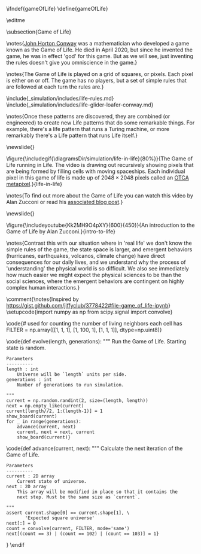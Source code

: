 \ifndef{gameOfLife}
\define{gameOfLife}

\editme


\subsection{Game of Life}

\notes{[John Horton Conway](https://en.wikipedia.org/wiki/John_Horton_Conway) was a mathematician who developed a game known as the Game of Life. He died in April 2020, but since he invented the game, he was in effect 'god' for this game. But as we will see, just inventing the rules doesn't give you omniscience in the game.}

\notes{The Game of Life is played on a grid of squares, or pixels. Each pixel is either on or off. The game has no players, but a set of simple rules that are followed at each turn the rules are.}

\include{_simulation/includes/life-rules.md}
\include{_simulation/includes/life-glider-loafer-conway.md}

\notes{Once these patterns are discovered, they are combined (or engineered) to create new Life patterns that do some remarkable things. For example, there's a life pattern that runs a Turing machine, or more remarkably there's a Life pattern that runs Life itself.}

\newslide{}

\figure{\includegif{\diagramsDir/simulation/life-in-life}{80%}}{The Game of Life running in Life. The video is drawing out recursively showing pixels that are being formed by filling cells with moving spaceships. Each individual pixel in this game of life is made up of $2048 \times 2048$ pixels called an [OTCA metapixel](https://www.conwaylife.com/wiki/OTCA_metapixel).}{life-in-life}

\notes{To find out more about the Game of Life you can watch this video by Alan Zucconi or read his [associated blog post](https://www.alanzucconi.com/2020/10/13/conways-game-of-life/).}

\newslide{}

\figure{\includeyoutube{Kk2MH9O4pXY}{600}{450}}{An introduction to the Game of Life by Alan Zucconi.}{intro-to-life}


\notes{Contrast this with our situation where in 'real life' we don't know the simple rules of the game, the state space is larger, and emergent behaviors (hurricanes, earthquakes, volcanos, climate change) have direct consequences for our daily lives, and we understand why the process of 'understanding' the physical world is so difficult. We also see immediately how much easier we might expect the physical sciences to be than the social sciences, where the emergent behaviors are contingent on highly complex human interactions.}


\comment{\notes{Inspired by <https://gist.github.com/jiffyclub/3778422#file-game_of_life-ipynb>}
\setupcode{import numpy as np
from scipy.signal import convolve}

\code{# used for counting the number of living neighbors each cell has
FILTER = np.array([[1, 1, 1],
                   [1, 100, 1],
                   [1, 1, 1]], dtype=np.uint8)}


\code{def evolve(length, generations):
    """
    Run the Game of Life. Starting state is random.

    Parameters
    ----------
    length : int
        Universe will be `length` units per side.
    generations : int
        Number of generations to run simulation.

    """
    current = np.random.randint(2, size=(length, length))
    next = np.empty_like(current)
    current[length//2, 1:(length-1)] = 1
    show_board(current)
    for _ in range(generations):
        advance(current, next)
        current, next = next, current
        show_board(current)}

\code{def advance(current, next):
    """
    Calculate the next iteration of the Game of Life.

    Parameters
    ----------
    current : 2D array
        Current state of universe.
    next : 2D array
        This array will be modified in place so that it contains the
        next step. Must be the same size as `current`.

    """
    assert current.shape[0] == current.shape[1], \
           'Expected square universe'
    next[:] = 0
    count = convolve(current, FILTER, mode='same')
    next[(count == 3) | (count == 102) | (count == 103)] = 1}
}
\endif
